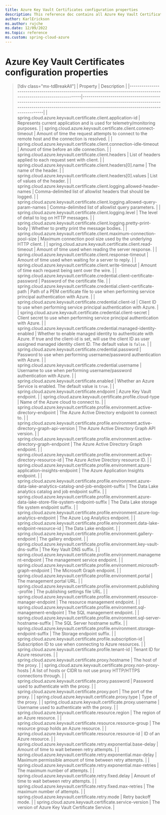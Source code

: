 ```yaml
---
title: Azure Key Vault Certificates configuration properties
description: This reference doc contains all Azure Key Vault Certificates configuration properties.
author: KarlErickson
ms.author: rujche
ms.date: 12/09/2022
ms.topic: reference
ms.custom: spring-cloud-azure
---
```


# Azure Key Vault Certificates configuration properties

> [!div class="mx-tdBreakAll"]
> | Property                                                                                                              | Description                                                                                                                                                                                        |
> |-----------------------------------------------------------------------------------------------------------------------|----------------------------------------------------------------------------------------------------------------------------------------------------------------------------------------------------|
> | spring.cloud.azure.keyvault.certificate.client.application-id                                                         | Represents current application and is used for telemetry/monitoring purposes.                                                                                                                      |
> | spring.cloud.azure.keyvault.certificate.client.connect-timeout                                                        | Amount of time the request attempts to connect to the remote host and the connection is resolved.                                                                                                  |
> | spring.cloud.azure.keyvault.certificate.client.connection-idle-timeout                                                | Amount of time before an idle connection.                                                                                                                                                          |
> | spring.cloud.azure.keyvault.certificate.client.headers                                                                | List of headers applied to each request sent with client.                                                                                                                                          |
> | spring.cloud.azure.keyvault.certificate.client.headers[0].name                                                        | The name of the header.                                                                                                                                                                            |
> | spring.cloud.azure.keyvault.certificate.client.headers[0].values                                                      | List of values of the header.                                                                                                                                                                      |
> | spring.cloud.azure.keyvault.certificate.client.logging.allowed-header-names                                           | Comma-delimited list of allowlist headers that should be logged.                                                                                                                                   |
> | spring.cloud.azure.keyvault.certificate.client.logging.allowed-query-param-names                                      | Comma-delimited list of allowlist query parameters.                                                                                                                                                |
> | spring.cloud.azure.keyvault.certificate.client.logging.level                                                          | The level of detail to log on HTTP messages.                                                                                                                                                       |
> | spring.cloud.azure.keyvault.certificate.client.logging.pretty-print-body                                              | Whether to pretty print the message bodies.                                                                                                                                                        |
> | spring.cloud.azure.keyvault.certificate.client.maximum-connection-pool-size                                           | Maximum connection pool size used by the underlying HTTP client.                                                                                                                                   |
> | spring.cloud.azure.keyvault.certificate.client.read-timeout                                                           | Amount of time used when reading the server response.                                                                                                                                              |
> | spring.cloud.azure.keyvault.certificate.client.response-timeout                                                       | Amount of time used when waiting for a server to reply.                                                                                                                                            |
> | spring.cloud.azure.keyvault.certificate.client.write-timeout                                                          | Amount of time each request being sent over the wire.                                                                                                                                              |
> | spring.cloud.azure.keyvault.certificate.credential.client-certificate-password                                        | Password of the certificate file.                                                                                                                                                                  |
> | spring.cloud.azure.keyvault.certificate.credential.client-certificate-path                                            | Path of a PEM certificate file to use when performing service principal authentication with Azure.                                                                                                 |
> | spring.cloud.azure.keyvault.certificate.credential.client-id                                                          | Client ID to use when performing service principal authentication with Azure.                                                                                                                      |
> | spring.cloud.azure.keyvault.certificate.credential.client-secret                                                      | Client secret to use when performing service principal authentication with Azure.                                                                                                                  |
> | spring.cloud.azure.keyvault.certificate.credential.managed-identity-enabled                                           | Whether to enable managed identity to authenticate with Azure. If true and the client-id is set, will use the client ID as user assigned managed identity client ID. The default value is `false`. |
> | spring.cloud.azure.keyvault.certificate.credential.password                                                           | Password to use when performing username/password authentication with Azure.                                                                                                                       |
> | spring.cloud.azure.keyvault.certificate.credential.username                                                           | Username to use when performing username/password authentication with Azure.                                                                                                                       |
> | spring.cloud.azure.keyvault.certificate.enabled                                                                       | Whether an Azure Service is enabled. The default value is `true`.                                                                                                                                  |
> | spring.cloud.azure.keyvault.certificate.endpoint                                                                      | Azure Key Vault endpoint.                                                                                                                                                                          |
> | spring.cloud.azure.keyvault.certificate.profile.cloud-type                                                            | Name of the Azure cloud to connect to.                                                                                                                                                             |
> | spring.cloud.azure.keyvault.certificate.profile.environment.active-directory-endpoint                                 | The Azure Active Directory endpoint to connect to.                                                                                                                                                 |
> | spring.cloud.azure.keyvault.certificate.profile.environment.active-directory-graph-api-version                        | The Azure Active Directory Graph API version.                                                                                                                                                      |
> | spring.cloud.azure.keyvault.certificate.profile.environment.active-directory-graph-endpoint                           | The Azure Active Directory Graph endpoint.                                                                                                                                                         |
> | spring.cloud.azure.keyvault.certificate.profile.environment.active-directory-resource-id                              | The Azure Active Directory resource ID.                                                                                                                                                            |
> | spring.cloud.azure.keyvault.certificate.profile.environment.azure-application-insights-endpoint                       | The Azure Application Insights endpoint.                                                                                                                                                           |
> | spring.cloud.azure.keyvault.certificate.profile.environment.azure-data-lake-analytics-catalog-and-job-endpoint-suffix | The Data Lake analytics catalog and job endpoint suffix.                                                                                                                                           |
> | spring.cloud.azure.keyvault.certificate.profile.environment.azure-data-lake-store-file-system-endpoint-suffix         | The Data Lake storage file system endpoint suffix.                                                                                                                                                 |
> | spring.cloud.azure.keyvault.certificate.profile.environment.azure-log-analytics-endpoint                              | The Azure Log Analytics endpoint.                                                                                                                                                                  |
> | spring.cloud.azure.keyvault.certificate.profile.environment.data-lake-endpoint-resource-id                            | The Data Lake endpoint.                                                                                                                                                                            |
> | spring.cloud.azure.keyvault.certificate.profile.environment.gallery-endpoint                                          | The gallery endpoint.                                                                                                                                                                              |
> | spring.cloud.azure.keyvault.certificate.profile.environment.key-vault-dns-suffix                                      | The Key Vault DNS suffix.                                                                                                                                                                          |
> | spring.cloud.azure.keyvault.certificate.profile.environment.management-endpoint                                       | The management service endpoint.                                                                                                                                                                   |
> | spring.cloud.azure.keyvault.certificate.profile.environment.microsoft-graph-endpoint                                  | The Microsoft Graph endpoint.                                                                                                                                                                      |
> | spring.cloud.azure.keyvault.certificate.profile.environment.portal                                                    | The management portal URL.                                                                                                                                                                         |
> | spring.cloud.azure.keyvault.certificate.profile.environment.publishing-profile                                        | The publishing settings file URL.                                                                                                                                                                  |
> | spring.cloud.azure.keyvault.certificate.profile.environment.resource-manager-endpoint                                 | The resource management endpoint.                                                                                                                                                                  |
> | spring.cloud.azure.keyvault.certificate.profile.environment.sql-management-endpoint                                   | The SQL management endpoint.                                                                                                                                                                       |
> | spring.cloud.azure.keyvault.certificate.profile.environment.sql-server-hostname-suffix                                | The SQL Server hostname suffix.                                                                                                                                                                    |
> | spring.cloud.azure.keyvault.certificate.profile.environment.storage-endpoint-suffix                                   | The Storage endpoint suffix.                                                                                                                                                                       |
> | spring.cloud.azure.keyvault.certificate.profile.subscription-id                                                       | Subscription ID to use when connecting to Azure resources.                                                                                                                                         |
> | spring.cloud.azure.keyvault.certificate.profile.tenant-id                                                             | Tenant ID for Azure resources.                                                                                                                                                                     |
> | spring.cloud.azure.keyvault.certificate.proxy.hostname                                                                | The host of the proxy.                                                                                                                                                                             |
> | spring.cloud.azure.keyvault.certificate.proxy.non-proxy-hosts                                                         | A list of hosts or CIDR to not use proxy HTTP/HTTPS connections through.                                                                                                                           |
> | spring.cloud.azure.keyvault.certificate.proxy.password                                                                | Password used to authenticate with the proxy.                                                                                                                                                      |
> | spring.cloud.azure.keyvault.certificate.proxy.port                                                                    | The port of the proxy.                                                                                                                                                                             |
> | spring.cloud.azure.keyvault.certificate.proxy.type                                                                    | Type of the proxy.                                                                                                                                                                                 |
> | spring.cloud.azure.keyvault.certificate.proxy.username                                                                | Username used to authenticate with the proxy.                                                                                                                                                      |
> | spring.cloud.azure.keyvault.certificate.resource.region                                                               | The region of an Azure resource.                                                                                                                                                                   |
> | spring.cloud.azure.keyvault.certificate.resource.resource-group                                                       | The resource group holds an Azure resource.                                                                                                                                                        |
> | spring.cloud.azure.keyvault.certificate.resource.resource-id                                                          | ID of an Azure resource.                                                                                                                                                                           |
> | spring.cloud.azure.keyvault.certificate.retry.exponential.base-delay                                                  | Amount of time to wait between retry attempts.                                                                                                                                                     |
> | spring.cloud.azure.keyvault.certificate.retry.exponential.max-delay                                                   | Maximum permissible amount of time between retry attempts.                                                                                                                                         |
> | spring.cloud.azure.keyvault.certificate.retry.exponential.max-retries                                                 | The maximum number of attempts.                                                                                                                                                                    |
> | spring.cloud.azure.keyvault.certificate.retry.fixed.delay                                                             | Amount of time to wait between retry attempts.                                                                                                                                                     |
> | spring.cloud.azure.keyvault.certificate.retry.fixed.max-retries                                                       | The maximum number of attempts.                                                                                                                                                                    |
> | spring.cloud.azure.keyvault.certificate.retry.mode                                                                    | Retry backoff mode.                                                                                                                                                                                |
> | spring.cloud.azure.keyvault.certificate.service-version                                                               | The version of Azure Key Vault Certificate Service.                                                                                                                                                |
